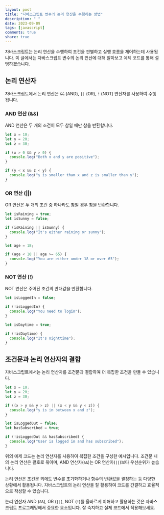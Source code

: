 ```yaml
---
layout: post
title: "자바스크립트 변수의 논리 연산을 수행하는 방법"
description: " "
date: 2023-09-09
tags: [javascript]
comments: true
share: true
---
```


자바스크립트는 논리 연산을 수행하여 조건을 판별하고 실행 흐름을 제어하는데 사용됩니다. 이 글에서는 자바스크립트 변수의 논리 연산에 대해 알아보고 예제 코드를 통해 설명하겠습니다.

## 논리 연산자

자바스크립트에서 논리 연산은 `&&` (AND), `||` (OR), `!` (NOT) 연산자를 사용하여 수행됩니다.

### AND 연산 (&&)

AND 연산은 두 개의 조건이 모두 참일 때만 참을 반환합니다.

```javascript
let x = 10;
let y = 20;
let z = 30;

if (x > 0 && y > 0) {
  console.log("Both x and y are positive");
}

if (y < x && z < y) {
  console.log("y is smaller than x and z is smaller than y");
}
```

### OR 연산 (||)

OR 연산은 두 개의 조건 중 하나라도 참일 경우 참을 반환합니다.

```javascript
let isRaining = true;
let isSunny = false;

if (isRaining || isSunny) {
  console.log("It's either raining or sunny");
}

let age = 18;

if (age < 18 || age >= 65) {
  console.log("You are either under 18 or over 65");
}
```

### NOT 연산 (!)

NOT 연산은 주어진 조건의 반대값을 반환합니다.

```javascript
let isLoggedIn = false;

if (!isLoggedIn) {
  console.log("You need to login");
}

let isDaytime = true;

if (!isDaytime) {
  console.log("It's nighttime");
}
```

## 조건문과 논리 연산자의 결합

자바스크립트에서는 논리 연산자를 조건문과 결합하여 더 복잡한 조건을 만들 수 있습니다.

```javascript
let x = 10;
let y = 20;
let z = 30;

if ((x > y && y > z) || (x < y && y < z)) {
  console.log("y is in between x and z");
}

let isLoggedOut = false;
let hasSubscribed = true;

if (!isLoggedOut && hasSubscribed) {
  console.log("User is logged in and has subscribed");
}
```

위의 예제 코드는 논리 연산자를 사용하여 복잡한 조건을 구성한 예시입니다. 조건문 내의 논리 연산은 괄호로 묶이며, AND 연산자(`&&`)는 OR 연산자(`||`)보다 우선순위가 높습니다.

논리 연산은 조건문 외에도 변수를 초기화하거나 함수의 반환값을 결정하는 등 다양한 상황에서 활용됩니다. 자바스크립트의 논리 연산을 잘 활용하여 코드를 간결하고 효율적으로 작성할 수 있습니다.

논리 연산자 AND (`&&`), OR (`||`), NOT (`!`)를 올바르게 이해하고 활용하는 것은 자바스크립트 프로그래밍에서 중요한 요소입니다. 잘 숙지하고 실제 코드에서 적용해보세요.